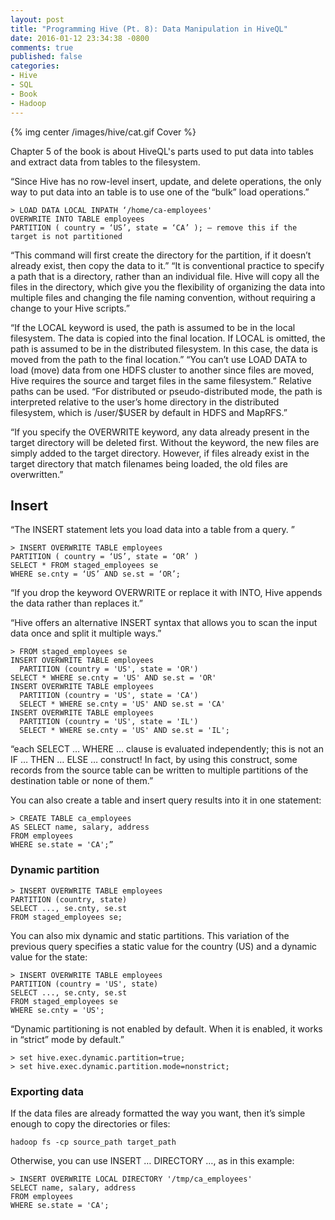 ```yaml
---
layout: post
title: "Programming Hive (Pt. 8): Data Manipulation in HiveQL"
date: 2016-01-12 23:34:38 -0800
comments: true
published: false
categories: 
- Hive
- SQL
- Book
- Hadoop
---
```


{% img center /images/hive/cat.gif Cover %}

Chapter 5 of the book is about HiveQL's parts used to put data into tables and extract data from tables to the filesystem.


“Since Hive has no row-level insert, update, and delete operations, the only way to put data into an table is to use one of the “bulk” load operations.”

```
> LOAD DATA LOCAL INPATH ‘/home/ca-employees'
OVERWRITE INTO TABLE employees
PARTITION ( country = ‘US’, state = ‘CA’ ); — remove this if the target is not partitioned
```

“This command will first create the directory for the partition, if it doesn’t already exist, then copy the data to it.”
“It is conventional practice to specify a path that is a directory, rather than an individual file. Hive will copy all the files in the directory, which give you the flexibility of organizing the data into multiple files and changing the file naming convention, without requiring a change to your Hive scripts.”

“If the LOCAL keyword is used, the path is assumed to be in the local filesystem. The data is copied into the final location. If LOCAL is omitted, the path is assumed to be in the distributed filesystem. In this case, the data is moved from the path to the final location.”
“You can’t use LOAD DATA to load (move) data from one HDFS cluster to another since files are moved, Hive requires the source and target files in the same filesystem.”
Relative paths can be used. “For distributed or pseudo-distributed mode, the path is interpreted relative to the user’s home directory in the distributed filesystem, which is /user/$USER by default in HDFS and MapRFS.”

“If you specify the OVERWRITE keyword, any data already present in the target directory will be deleted first. Without the keyword, the new files are simply added to the target directory. However, if files already exist in the target directory that match filenames being loaded, the old files are overwritten.”

## Insert

“The INSERT statement lets you load data into a table from a query. ”

```
> INSERT OVERWRITE TABLE employees
PARTITION ( country = ‘US’, state = ‘OR’ )
SELECT * FROM staged_employees se
WHERE se.cnty = ‘US’ AND se.st = ‘OR’;
```

“If you drop the keyword OVERWRITE or replace it with INTO, Hive appends the data rather than replaces it.”

“Hive offers an alternative INSERT syntax that allows you to scan the input data once and split it multiple ways.”

```
> FROM staged_employees se
INSERT OVERWRITE TABLE employees
  PARTITION (country = 'US', state = 'OR')
SELECT * WHERE se.cnty = 'US' AND se.st = 'OR'
INSERT OVERWRITE TABLE employees
  PARTITION (country = 'US', state = 'CA')
  SELECT * WHERE se.cnty = 'US' AND se.st = 'CA'
INSERT OVERWRITE TABLE employees
  PARTITION (country = 'US', state = 'IL')
  SELECT * WHERE se.cnty = 'US' AND se.st = 'IL';
```

“each SELECT … WHERE … clause is evaluated independently; this is not an IF … THEN … ELSE … construct!
In fact, by using this construct, some records from the source table can be written to multiple partitions of the destination table or none of them.”

You can also create a table and insert query results into it in one statement:

```
> CREATE TABLE ca_employees
AS SELECT name, salary, address
FROM employees
WHERE se.state = 'CA';”
```

### Dynamic partition

```
> INSERT OVERWRITE TABLE employees
PARTITION (country, state)
SELECT ..., se.cnty, se.st
FROM staged_employees se;
```

You can also mix dynamic and static partitions. This variation of the previous query specifies a static value for the country (US) and a dynamic value for the state:

```
> INSERT OVERWRITE TABLE employees
PARTITION (country = 'US', state)
SELECT ..., se.cnty, se.st
FROM staged_employees se
WHERE se.cnty = 'US';
```

“Dynamic partitioning is not enabled by default. When it is enabled, it works in “strict” mode by default.”

```
> set hive.exec.dynamic.partition=true;
> set hive.exec.dynamic.partition.mode=nonstrict;
```

### Exporting data

If the data files are already formatted the way you want, then it’s simple enough to copy the directories or files:

```
hadoop fs -cp source_path target_path
```

Otherwise, you can use INSERT … DIRECTORY …, as in this example:

```
> INSERT OVERWRITE LOCAL DIRECTORY '/tmp/ca_employees'
SELECT name, salary, address
FROM employees
WHERE se.state = 'CA';
```
